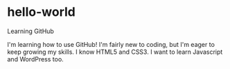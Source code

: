 # hello-world
Learning GitHub

I'm learning how to use GitHub! I'm fairly new to coding, but I'm eager to keep growing my skills. I know HTML5 and CSS3. I want to learn Javascript and WordPress too.
